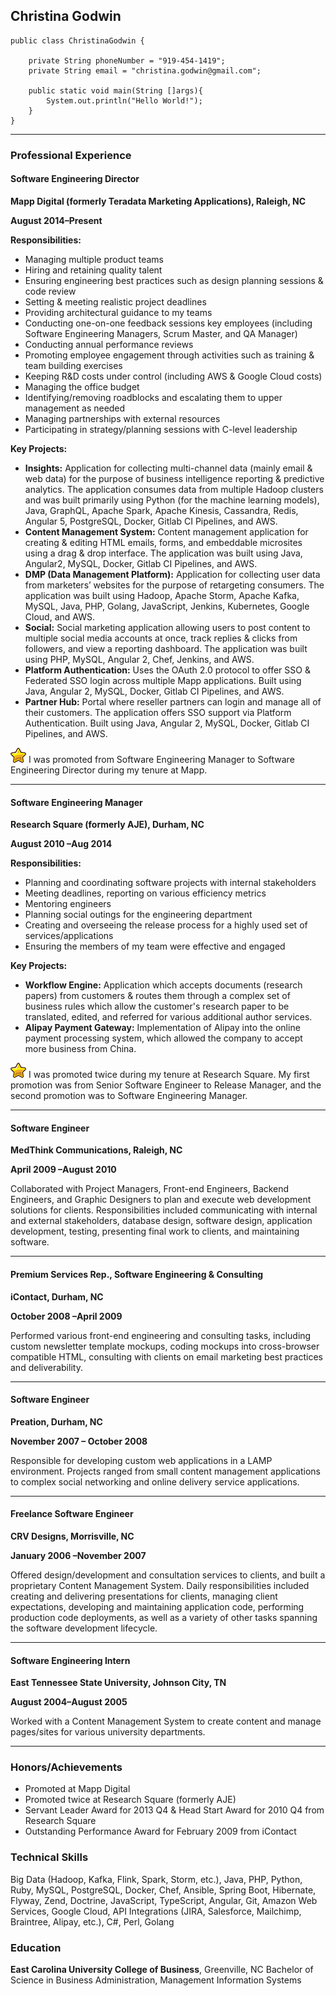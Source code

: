 ## Christina Godwin
```
public class ChristinaGodwin {
    
    private String phoneNumber = "919-454-1419";
    private String email = "christina.godwin@gmail.com";
    
    public static void main(String []args){
        System.out.println("Hello World!");
    }
}
```

------------

### Professional Experience

#### Software Engineering Director
**Mapp Digital (formerly Teradata Marketing Applications), Raleigh, NC**

**August 2014–Present**

**Responsibilities:**
- Managing multiple product teams
- Hiring and retaining quality talent
- Ensuring engineering best practices such as design planning sessions & code review
- Setting & meeting realistic project deadlines
- Providing architectural guidance to my teams
- Conducting one-on-one feedback sessions key employees (including Software Engineering Managers, Scrum Master, and QA Manager)
- Conducting annual performance reviews
- Promoting employee engagement through activities such as training & team building exercises
- Keeping R&D costs under control (including AWS & Google Cloud costs)
- Managing the office budget
- Identifying/removing roadblocks and escalating them to upper management as needed
- Managing partnerships with external resources
- Participating in strategy/planning sessions with C-level leadership

**Key Projects:**
- **Insights:** Application for collecting multi-channel data (mainly email & web data) for the purpose of business intelligence reporting & predictive analytics. The application consumes data from multiple Hadoop clusters and was built primarily using Python (for the machine learning models), Java, GraphQL, Apache Spark, Apache Kinesis, Cassandra, Redis, Angular 5, PostgreSQL, Docker, Gitlab CI Pipelines, and AWS.
- **Content Management System:** Content management application for creating & editing HTML emails, forms, and embeddable microsites using a drag & drop interface. The application was built using Java, Angular2, MySQL, Docker, Gitlab CI Pipelines, and AWS.
- **DMP (Data Management Platform):** Application for collecting user data from marketers’ websites for the purpose of retargeting consumers. The application was built using Hadoop, Apache Storm, Apache Kafka, MySQL, Java, PHP, Golang, JavaScript, Jenkins, Kubernetes, Google Cloud, and AWS.
- **Social:** Social marketing application allowing users to post content to multiple social media accounts at once, track replies & clicks from followers, and view a reporting dashboard. The application was built using PHP, MySQL, Angular 2, Chef, Jenkins, and AWS.
- **Platform Authentication:** Uses the OAuth 2.0 protocol to offer SSO & Federated SSO login across multiple Mapp applications. Built using Java, Angular 2, MySQL, Docker, Gitlab CI Pipelines, and AWS.
- **Partner Hub:** Portal where reseller partners can login and manage all of their customers. The application offers SSO support via Platform Authentication. Built using Java, Angular 2, MySQL, Docker, Gitlab CI Pipelines, and AWS.

![](https://raw.githubusercontent.com/xtinagodwin/resume/master/images/gold-star.png) I was promoted from Software Engineering Manager to Software Engineering Director during my tenure at Mapp.

------------

#### Software Engineering Manager
**Research Square (formerly AJE), Durham, NC**

**August 2010 –Aug 2014**

**Responsibilities:**
- Planning and coordinating software projects with internal stakeholders
- Meeting deadlines, reporting on various efficiency metrics
- Mentoring engineers
- Planning social outings for the engineering department
- Creating and overseeing the release process for a highly used set of services/applications
- Ensuring the members of my team were effective and engaged

**Key Projects:**
- **Workflow Engine:** Application which accepts documents (research papers) from customers & routes them through a complex set of business rules which allow the customer's research paper to be translated, edited, and referred for various additional author services. 
- **Alipay Payment Gateway:** Implementation of Alipay into the online payment processing system, which allowed the company to accept more business from China.

![](https://raw.githubusercontent.com/xtinagodwin/resume/master/images/gold-star.png) I was promoted twice during my tenure at Research Square. My first promotion was from Senior Software Engineer to Release Manager, and the second promotion was to Software Engineering Manager.

------------

#### Software Engineer
**MedThink Communications, Raleigh, NC**

**April 2009 –August 2010**

Collaborated with Project Managers, Front-end Engineers, Backend Engineers, and Graphic Designers to plan and execute web development solutions for clients. Responsibilities included communicating with internal and external stakeholders, database design, software design, application development, testing, presenting final work to clients, and maintaining software.

------------

#### Premium Services Rep., Software Engineering & Consulting
**iContact, Durham, NC**

**October 2008 –April 2009**

Performed various front-end engineering and consulting tasks, including custom newsletter template mockups, coding mockups into cross-browser compatible HTML, consulting with clients on email marketing best practices and deliverability.

------------

#### Software Engineer
**Preation, Durham, NC**

**November 2007 – October 2008**

Responsible for developing custom web applications in a LAMP environment. Projects ranged from small content management applications to complex social networking and online delivery service applications.

------------

#### Freelance Software Engineer
**CRV Designs, Morrisville, NC**

**January 2006 –November 2007**

Offered design/development and consultation services to clients, and built a proprietary Content Management System. Daily responsibilities included creating and delivering presentations for clients, managing client expectations, developing and maintaining application code, performing production code deployments, as well as a variety of other tasks spanning the software development lifecycle.

------------

#### Software Engineering Intern
**East Tennessee State University, Johnson City, TN**

**August 2004–August 2005**

Worked with a Content Management System to create content and manage pages/sites for various university departments.

------------

### Honors/Achievements

- Promoted at Mapp Digital
- Promoted twice at Research Square (formerly AJE)
- Servant Leader Award for 2013 Q4 & Head Start Award for 2010 Q4 from Research Square
- Outstanding Performance Award for February 2009 from iContact

### Technical Skills

Big Data (Hadoop, Kafka, Flink, Spark, Storm, etc.), Java, PHP, Python, Ruby, MySQL, PostgreSQL, Docker, Chef, Ansible, Spring Boot, Hibernate, Flyway, Zend, Doctrine, JavaScript, TypeScript, Angular, Git, Amazon Web Services, Google Cloud, API Integrations (JIRA, Salesforce, Mailchimp, Braintree, Alipay, etc.), C#, Perl, Golang

### Education

**East Carolina University College of Business**, Greenville, NC
Bachelor of Science in Business Administration, Management Information Systems
